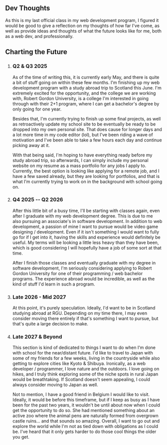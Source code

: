 ## Dev Thoughts
As this is my last official class in my web development program, I figured it would be good to give a reflection on my thoughts of how far I've come, as well as provide ideas and thoughts of what the future looks like for me, both as a web dev, and professionally. 


## Charting the Future
<ol class="grid grid-template-two-columns">
    <li class="card">
        <h3>Q2 & Q3 2025</h3>
        <p>As of the time of writing this, it is currently early May, and there is quite a bit of stuff going on within these few months. I'm finishing up my web development program with a study abroad trip to Scotland this June. I'm extremely excited for the opportunity, and the college we are working with, Robert Gordon University, is a college I'm interested in going through with their 2+1 program, where I can get a bachelor's degree by only going for one year.</p>
        <p>Besides that, I'm currently trying to finish up some final projects, as well as retroactively update my school site to be eventually be ready to be dropped into my own personal site. That does cause for longer days and a lot more time in my code editor (lol), but I've been riding a wave of motivation and I've been able to take a few hours each day and continue picking away at it.</p>
        <p>With that being said, I'm hoping to have everything ready before my study abroad trip, so afterwards, I can simply include my personal website on my resume as a mass portfolio for any jobs I apply to. Currently, the best option is looking like applying for a remote job, and I have a few saved already, but they are looking for portfolios, and that is what I'm currently trying to work on in the background with school going on.</p>
</li>
    <li class="card">
        <h3>Q4 2025 -- Q2 2026</h3>
        <p>After this little bit of a busy time, I'll be starting with classes again, even after I graduate with my web development degree. This is due to me also pursuing an associate's in software development. In addition to web development, a passion of mine I want to pursue would be video game designing / development. Even if it isn't something I would want to fully go for if I get into it, having the skills and experience would definitely be useful. My terms will be looking a little less heavy than they have been, which is good considering I will hopefully have a job of some sort at that time.</p>
        <p>After I finish those classes and eventually graduate with my degree in software development, I'm seriously considering applying to Robert Gordon University for one of their programming / web bachelor programs. The experience abroad would be incredible, as well as the kind of stuff I'd learn in such a program.</p>
    </li>
    <li class="card">
        <h3>Late 2026 - Mid 2027</h3>
        <p>At this point, it's purely speculation. Ideally, I'd want to be in Scotland studying abroad at RGU. Depending on my time there, I may even consider moving there entirely if that's something I want to pursue, but that's quite a large decision to make.</p>
    </li>
    <li class="card">
        <h3>Late 2027 & Beyond</h3>
        <p>This section is kind of dedicated to things I want to do when I'm done with school for the near/distant future. I'd like to travel to Japan with some of my friends for a few weeks, living in the countryside while also getting to explore cities like Kyoto & Shibuya. Ironically, as a web developer / programmer, I love nature and the outdoors. I love going on hikes, and I truly think exploring some of the niche spots in rural Japan would be breathtaking. If Scotland doesn't seem appealing, I could always consider moving to Japan as well.</p>
        <p>Not to mention, I have a good friend in Belgium I would like to visit. Ideally, it would be before this timeframe, but if I keep as busy as I have been for the past two years, it wouldn't be until about now when I could get the opportunity to do so. She had mentioned something about an active zoo where the animal pens are naturally formed from overgrown castle ruins... and that sounds so amazing. Overall, I want to go out and explore the world while I'm not as tied down with obligations as I could be. I've heard that it only gets harder to do those cool things the older you get.</p>
    </li>
</ol>